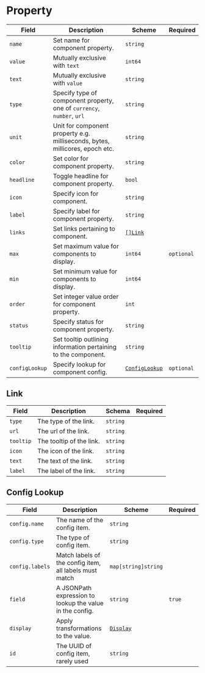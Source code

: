 # Property

| Field          | Description                                                                   | Scheme                                  | Required   |
| -------------- | ----------------------------------------------------------------------------- | --------------------------------------- | ---------- |
| `name`         | Set name for component property.                                              | `string`                                |            |
| `value`        | Mutually exclusive with `text`                                                | `int64`                                 |            |
| `text`         | Mutually exclusive with `value`                                               | `string`                                |            |
| `type`         | Specify type of component property, one of `currency`, `number`, `url`        | `string`                                |            |
| `unit`         | Unit for component property e.g. milliseconds, bytes, millicores, epoch etc.  | `string`                                |            |
| `color`        | Set color for component property.                                             | `string`                                |            |
| `headline`     | Toggle headline for component property.                                       | `bool`                                  |            |
| `icon`         | Specify icon for component.                                                   | `string`                                |            |
| `label`        | Specify label for component property.                                         | `string`                                |            |
| `links`        | Set links pertaining to component.                                            | [`[]Link`](#link)                       |            |
| `max`          | Set maximum value for components to display.                                  | `int64`                                 | `optional` |
| `min`          | Set minimum value for components to display.                                  | `int64`                                 |            |
| `order`        | Set integer value order for component property.                               | `int`                                   |            |
| `status`       | Specify status for component property.                                        | `string`                                |            |
| `tooltip`      | Set tooltip outlining information pertaining to the component.                | `string`                                |            |
| `configLookup` | Specify lookup for component config.                                          | [`ConfigLookup`](#config-lookup)         | `optional` |

<!-- | `summary`      | Set Summary for component property e.g Healthy, Unhealthy, Warning, and Info. | [`Template`](../concepts/templating.md) | `optional` | -->


## Link

| Field     | Description              | Schema   | Required |
| --------- | ------------------------ | -------- | -------- |
| `type`    | The type of the link.    | `string` |          |
| `url`     | The url of the link.     | `string` |          |
| `tooltip` | The tooltip of the link. | `string` |          |
| `icon`    | The icon of the link.    | `string` |          |
| `text`    | The text of the link.    | `string` |          |
| `label`   | The label of the link.   | `string` |          |


## Config Lookup

| Field           | Description                                              | Scheme                                 | Required |
| --------------- | -------------------------------------------------------- | -------------------------------------- | -------- |
| `config.name`   | The name of the config item.                             | `string`                               |          |
| `config.type`   | The type of config item.                                 | `string`                               |          |
| `config.labels` | Match labels of the config item, all labels must match   | `map[string]string`                    |          |
| `field`         | A JSONPath expression to lookup the value in the config. | `string`                               | `true`   |
| `display`       | Apply transformations to the value.                      | [`Display`](../concepts/templating.md) |          |
| `id`            | The UUID of config item, rarely used                     | `string`                               |          |
